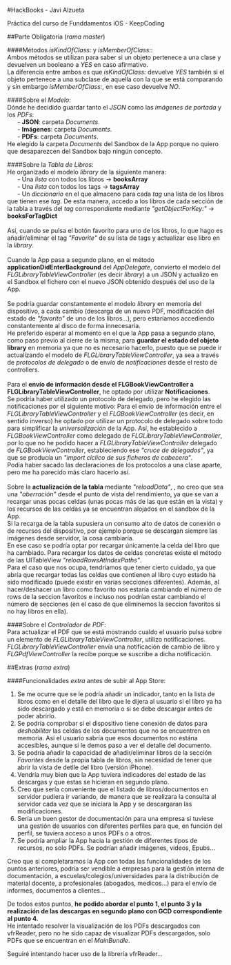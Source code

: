 #HackBooks - Javi Alzueta

Práctica del curso de Funddamentos iOS - KeepCoding

##Parte Obligatoria (*rama master*)

####Métodos *isKindOfClass:* y *isMemberOfClass:*:<br/>
Ambos métodos se utilizan para saber si un objeto pertenece a una clase y devuelven un booleano a *YES* en caso afirmativo.<br/>
La diferencia entre ambos es que *isKindOfClass:* devuelve *YES* también si el objeto pertenece a una subclase de aquella con la que se está comparando y sin embargo *isMemberOfClass:*, en ese caso devuelve *NO*.

####Sobre el *Modelo*:<br/>
Dónde he decidido guardar tanto el *JSON* como las *imágenes de portada* y los *PDFs*:<br/>
&nbsp;&nbsp;&nbsp;&nbsp;&nbsp;&nbsp;- **JSON**: carpeta *Documents*.<br/>
&nbsp;&nbsp;&nbsp;&nbsp;&nbsp;&nbsp;- **Imágenes**: carpeta *Documents*.<br/>
&nbsp;&nbsp;&nbsp;&nbsp;&nbsp;&nbsp;- **PDFs**: carpeta *Documents*.<br/>
He elegido la carpeta *Documents* del Sandbox de la App porque no quiero que desaparezcen del Sandbox bajo ningún concepto. 

####Sobre la *Tabla de Libros*:<br/>
He organizado el modelo *library* de la siguiente manera:<br/>
&nbsp;&nbsp;&nbsp;&nbsp;&nbsp;&nbsp;- Una *lista* con todos los libros -> **booksArray**<br/>
&nbsp;&nbsp;&nbsp;&nbsp;&nbsp;&nbsp;- Una *lista* con todos los tags -> **tagsArray**<br/>
&nbsp;&nbsp;&nbsp;&nbsp;&nbsp;&nbsp;- Un *diccionario* en el que almaceno para cada *tag* una lista de los libros que tienen ese *tag*. De esta manera, accedo a los libros de cada sección de la tabla a través del *tag* correspondiente mediante *"getObjectForKey:"* -> **booksForTagDict**<br/>
<br/>
Así, cuando se pulsa el botón favorito para uno de los libros, lo que hago es añadir/eliminar el tag *"Favorite"* de su lista de tags y actualizar ese libro en la *library*.<br/>
<br/>
Cuando la App pasa a segundo plano, en el método **applicationDidEnterBackground** del *AppDelegate*, convierto el modelo del *FLGLibraryTableViewController* (es decir *library*) a un JSON y actualizo en el Sandbox el fichero con el nuevo JSON obtenido después del uso de la App.<br/>
<br/>
Se podría guardar constantemente el modelo *library* en memoria del dispositivo, a cada cambio (descarga de un nuevo PDF, modificación del estado de *"favorito"* de uno de los libros...), pero estaríamos accediendo constantemente al disco de forma innecesaria. <br/>
He preferido esperar al momento en el que la App pasa a segundo plano, como paso previo al cierre de la misma, para **guardar el estado del objeto library** en memoria ya que no es necesario hacerlo, puesto que se puede ir actualizando el modelo de *FLGLibraryTableViewController*, ya sea a través de *protocolos de delegado* o de envío de *notificaciones* desde el resto de controllers.<br/>
<br/>
Para el **envío de información desde el FLGBookViewController a FLGLibraryTableViewController**, he optado por utilizar **Notificaciones**.<br/>
Se podría haber utilizado un protocolo de delegado, pero he elegido las notificaciones por el siguiente motivo: Para el envío de información entre el *FLGLibraryTableViewController* y el *FLGBookViewController* (es decir, en sentido inverso) he optado por utilizar un protocolo de delegado sobre todo para simplificar la *universalización* de la App. Así, he establecido a *FLGBookViewController* como delegado de *FLGLibraryTableViewController*, por lo que no he podido hacer a *FLGLibraryTableViewController* delegado de *FLGBookViewController*, estableciendo ese *"cruce de delegados"*, ya que se producía un *"import cíclico de sus ficheros de cabecera"*.<br/>
Podía haber sacado las declaraciones de los protocolos a una clase aparte, pero me ha parecido más claro hacerlo así.<br/>
<br/>
Sobre la **actualización de la tabla** mediante *"reloadData"*, , no creo que sea una *"aberración"* desde el punto de vista del rendimiento, ya que se van a recargar unas pocas celdas (unas pocas más de las que están en la vista) y los recursos de las celdas ya se encuentran alojados en el sandbox de la App.<br/>
Si la recarga de la tabla supusiera un consumo alto de datos de conexión o de recursos del dispositivo, por ejemplo porque se descargan siempre las imágenes desde servidor, la cosa cambiaría.</br>
En ese caso se podría optar por recargar únicamente la celda del libro que ha cambiado. Para recargar los datos de celdas concretas existe el método de las UITableView *"reloadRowsAtIndexPaths"*.<br/>
Para el caso que nos ocupa, tendríamos que tener cierto cuidado, ya que abría que recargar todas las celdas que contienen al libro cuyo estado ha sido modificado (puede existir en varias secciones diferentes). Además, al hacer/deshacer un libro como favorito nos estaría cambiando el número de rows de la seccion favoritos e incluso nos podrían estar cambiando el número de secciones (en el caso de que eliminemos la seccion favoritos si no hay libros en ella).

####Sobre el *Controlador de PDF*:<br/>
Para actualizar el PDF que se está mostrando cualdo el usuario pulsa sobre un elemento de *FLGLibraryTableViewController*, utilizo notificaciones. *FLGLibraryTableViewController* envía una notificación de cambio de libro y *FLGPdfViewController* la recibe porque se suscribe a dicha notificación.


##Extras (*rama extra*)

####Funcionalidades *extra* antes de subir al App Store:
1. Se me ocurre que se le podría añadir un indicador, tanto en la lista de libros como en el detalle del libro que le dijera al usuario si el libro ya ha sido descargado y está en memoria o si se debe descargar antes de poder abrirlo.
2. Se podría comprobar si el dispositivo tiene conexión de datos para *deshabilitar* las celdas de los documentos que no se encuentren en memoria. Así el usuario sabría que esos documentos no estána accesibles, aunque si le demos paso a ver el detalle del documento.
3. Se podría añadir la capacidad de añadir/eliminar libros de la sección *Favorites* desde la propia tabla de libros, sin necesidad de tener que abrir la vista de detlle del libro (versión iPhone).
4. Vendría muy bien que la App tuviera indicadores del estado de las descargas y que estas se hicieran en segundo plano.
5. Creo que sería conveniente que el listado de libros/documentos en servidor pudiera ir variando, de manera que se realizara la consulta al servidor cada vez que se iniciara la App y se descargaran las modificaciones.
6. Sería un buen gestor de documentación para una empresa si tuviese una gestión de usuarios con diferentes perfiles para que, en función del perfil, se tuviera acceso a unos PDFs o a otros.
7. Se podría ampliar la App hacia la gestión de diferentes tipos de recursos, no solo PDFs. Se podrían añadir imágenes, videos, Epubs...

Creo que si completaramos la App con todas las funcionalidades de los puntos anteriores, podría ser vendible a empresas para la gestión interna de documentación, a escuelas/colegios/universidades para la distribución de material docente, a profesionales (abogados, medicos...) para el envío de informes, documentos a clientes...

De todos estos puntos, **he podido abordar el punto 1, el punto 3 y la realización de las descargas en segundo plano con GCD correspondiente al punto 4**.</br>
He intentado resolver la visualización de los PDFs descargados con vfrReader, pero no he sido capaz de visualizar PDFs descargados, solo PDFs que se encuentran en el *MainBundle*.

Seguiré intentando hacer uso de la librería vfrReader...





